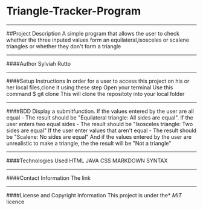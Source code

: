 # Triangle-Tracker-Program


---

##Project Description
A simple program that allows the user to check whether the three inputed values form an equilateral,isosceles or scalene triangles or whether they don't form a triangle


---


####Author
Sylviah Rutto

----


####Setup Instructions
In order for a user to access this project on his or her local files,clone it using these step
Open your terminal
Use this command $ git clone 
This will clone the repositoty into your local folder


---

####BDD
Display a submitfunction.
If the values entered by the user are all equal - The result should be "Equilateral triangle: All sides are equal".
If the user enters two equal sides - The result should be "Isosceles triangle: Two sides are equal"
If the user enter values that aren't equal - The result should be "Scalene: No sides are equal"
And if the values entered by the user are unrealistic to make a triangle, the the result will be "Not a triangle"



---

####Technologies Used
HTML
JAVA
CSS
MARKDOWN SYNTAX


----
####Contact Information
The link 



---
####License and Copyright Information
This project is under the* *MIT* licence
